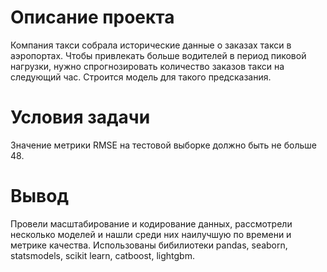 # Описание проекта

Компания такси собрала исторические данные о заказах такси в аэропортах. Чтобы привлекать больше водителей в период пиковой нагрузки, нужно спрогнозировать количество заказов такси на следующий час. Строится модель для такого предсказания.

# Условия задачи
Значение метрики RMSE на тестовой выборке должно быть не больше 48.

# Вывод
Провели масштабирование и кодирование данных, рассмотрели несколько моделей и нашли среди них наилучшую по времени и метрике качества. Использованы бибилиотеки pandas, seaborn, statsmodels, scikit learn, catboost, lightgbm.

